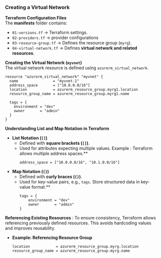 ### **Creating a Virtual Network**  

**Terraform Configuration Files**  
The **manifests** folder contains:  
- `01-versions.tf` → Terraform settings.  
- `02-providers.tf` → provider configurations
- `03-resource-group.tf` → Defines the resource group (`myrg`).  
- `04-virtual-network.tf` → Defines **virtual network and related resources**.  

**Creating the Virtual Network (`myvnet`)**  
The virtual network resource is defined using `azurerm_virtual_network`.  
```hcl
resource "azurerm_virtual_network" "myvnet" {
  name                = "myvnet-1"
  address_space       = ["10.0.0.0/16"]
  location            = azurerm_resource_group.myrg1.location
  resource_group_name = azurerm_resource_group.myrg1.name

  tags = {
    environment = "dev"
    owner       = "admin"
  }
}
```
**Understanding List and Map Notation in Terraform**  
- **List Notation (`[]`)**
    - Defined with **square brackets (`[]`)**.  
    - Used for attributes expecting multiple values. Example : Terraform allows multiple address spaces.**  
        ```hcl
        address_space = ["10.0.0.0/16", "10.1.0.0/16"]
        ``` 
- **Map Notation (`{}`)**
    - Defined with **curly braces (`{}`)**.  
    - Used for key-value pairs, e.g., `tags`.  Store structured data in key-value format.**  
        ```hcl
        tags = {
            environment = "dev"
            owner       = "admin"
        }
        ```
**Referencing Existing Resources**  : To ensure consistency, Terraform allows referencing previously defined resources.  This avoids hardcoding values and improves reusability.
- **Example: Referencing Resource Group**  
    ```hcl
    location            = azurerm_resource_group.myrg.location
    resource_group_name = azurerm_resource_group.myrg.name
    ```



